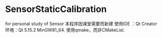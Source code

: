 # SensorStaticCalibration
for personal study of Sensor
本程序因课堂需要而新建
使用IDE ：Qt Creator
环境：Qt 5.15.2 MinGW81_64.
使用qmake，而非CMakeList.
